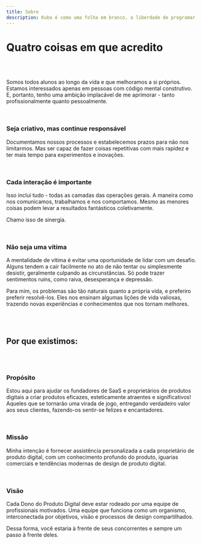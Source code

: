 ```yaml
---
title: Sobre
description: Kuba é como uma folha em branco, a liberdade de programar do jeito que faça sentido para o produto!
---
```


# Quatro coisas em que acredito

<br />
<br />

Somos todos alunos ao longo da vida e que melhoramos a si próprios. Estamos interessados ​​apenas em pessoas com código mental construtivo. E, portanto, tenho uma ambição implacável de me aprimorar - tanto profissionalmente quanto pessoalmente.

<br />

### Seja criativo, mas continue responsável

Documentamos nossos processos e estabelecemos prazos para não nos limitarmos. Mas ser capaz de fazer coisas repetitivas com mais rapidez e ter mais tempo para experimentos e inovações.

<br />

### Cada interação é importante

Isso inclui tudo - todas as camadas das operações gerais. A maneira como nos comunicamos, trabalhamos e nos comportamos. Mesmo as menores coisas podem levar a resultados fantásticos coletivamente.

Chamo isso de sinergia.

<br />

### Não seja uma vítima

A mentalidade de vítima é evitar uma oportunidade de lidar com um desafio. Alguns tendem a cair facilmente no ato de não tentar ou simplesmente desistir, geralmente culpando as circunstâncias. Só pode trazer sentimentos ruins, como raiva, desesperança e depressão.

Para mim, os problemas são tão naturais quanto a própria vida, e preferiro preferir resolvê-los. Eles nos ensinam algumas lições de vida valiosas, trazendo novas experiências e conhecimentos que nos tornam melhores.

<br />
<br />

## Por que existimos:

<br />
<br />

### Propósito

Estou aqui para ajudar os fundadores de SaaS e proprietários de produtos digitais a criar produtos eficazes, esteticamente atraentes e significativos! Aqueles que se tornarão uma virada de jogo, entregando verdadeiro valor aos seus clientes, fazendo-os sentir-se felizes e encantadores.

<br />

### Missão

Minha intenção é fornecer assistência personalizada a cada proprietário de produto digital, com um conhecimento profundo do produto, iguarias comerciais e tendências modernas de design de produto digital.

<br />

### Visão

Cada Dono do Produto Digital deve estar rodeado por uma equipe de profissionais motivados. Uma equipe que funciona como um organismo, interconectada por objetivos, visão e processos de design compartilhados.

Dessa forma, você estaria à frente de seus concorrentes e sempre um passo à frente deles.
